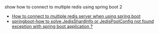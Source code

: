 show how to connect to multiple redis using spring boot 2

- [How to connect to multiple redis server when using spring boot](https://bswen.com/blog/2024-12-30-springboot-how-to-connect-multiple-redis-server)
- [springboot-how to solve JedisShardInfo or JedisPoolConfig not found exception with spring boot application ?](https://www.bswen.com/2021/03/springboot-JedisPoolConfig-JedisShardInfo-not-found.html)
